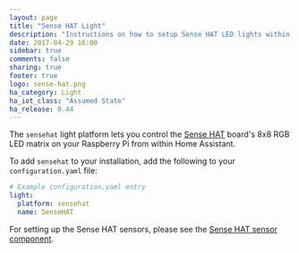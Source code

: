 ```yaml
---
layout: page
title: "Sense HAT Light"
description: "Instructions on how to setup Sense HAT LED lights within Home Assistant."
date: 2017-04-29 16:00
sidebar: true
comments: false
sharing: true
footer: true
logo: sense-hat.png
ha_category: Light
ha_iot_class: "Assumed State"
ha_release: 0.44
---
```


The `sensehat` light platform lets you control the [Sense HAT](https://www.raspberrypi.org/products/sense-hat/) board's 8x8 RGB LED matrix on your Raspberry Pi from within Home Assistant.

To add `sensehat` to your installation, add the following to your `configuration.yaml` file:

```yaml
# Example configuration.yaml entry
light:
  platform: sensehat
  name: SenseHAT
```

For setting up the Sense HAT sensors, please see the [Sense HAT sensor component](/components/sensor.sensehat/).
